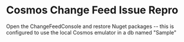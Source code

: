 # Cosmos Change Feed Issue Repro

Open the ChangeFeedConsole and restore Nuget packages -- this is configured to use the local Cosmos emulator in a db named "Sample"
